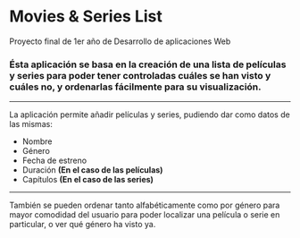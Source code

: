 # Movies & Series List
Proyecto final de 1er año de Desarrollo de aplicaciones Web

### Ésta aplicación se basa en la creación de una lista de películas y series para poder tener controladas cuáles se han visto y cuáles no, y ordenarlas fácilmente para su visualización.
---
La aplicación permite añadir películas y series, pudiendo dar como datos de las mismas:

* Nombre
* Género
* Fecha de estreno
* Duración **(En el caso de las películas)**
* Capítulos **(En el caso de las series)**
---
También se pueden ordenar tanto alfabéticamente como por género para mayor comodidad del usuario para poder localizar una película o serie en particular, o ver qué género ha visto ya.
